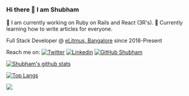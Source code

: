 ### Hi there 👋 I am Shubham




🔭 I am currently working on Ruby on Rails and React (3R's). 🌱 Currently learning how to write articles for everyone. 

<!-- 
⚡ Fun Fact: 
 -->

Full Stack Developer @ [eLitmus, Bangalore](https://github.com/elitmus/) since 2018-Present

Reach me on: 
[![Twitter](https://img.shields.io/twitter/follow/shubham9411?style=social)](https://twitter.com/shubham9411/)
[![Linkedin](https://img.shields.io/badge/-LinkedIn-0073b1?style=social&logo=Linkedin&link=https://www.linkedin.com/in/shubham9411/)](https://www.linkedin.com/in/shubham9411/)
[![GitHub Shubham](https://img.shields.io/github/followers/shubham9411?label=follow&style=social)](https://github.com/shubham9411)


[![Shubham's github stats](https://github-readme-stats.vercel.app/api?username=shubham9411&show_icons=true)](https://github.com/anuraghazra/github-readme-stats)

[![Top Langs](https://github-readme-stats.vercel.app/api/top-langs/?username=shubham9411&hide=php&layout=compact)](https://github.com/anuraghazra/github-readme-stats)

<!--
**shubham9411/shubham9411** is a ✨ _special_ ✨ repository because its `README.md` (this file) appears on your GitHub profile.

Here are some ideas to get you started:

- 🔭 I’m currently working on ...
- 🌱 I’m currently learning ...
- 👯 I’m looking to collaborate on ...
- 🤔 I’m looking for help with ...
- 💬 Ask me about ...
- 📫 How to reach me: ...
- 😄 Pronouns: ...
- ⚡ Fun fact: ...
-->
![](https://hit.yhype.me/github/profile?user_id=17598100)
